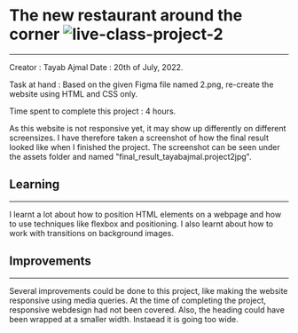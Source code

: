 # The new restaurant around the corner ![live-class-project-2](https://img.shields.io/badge/JS%20Bootcamp-live--class--project--2-red)
---
Creator : Tayab Ajmal
Date : 20th of July, 2022.

Task at hand : Based on the given Figma file named 2.png, re-create the website using HTML and CSS only.

Time spent to complete this project : 4 hours. 

As this website is not responsive yet, it may show up differently on different screensizes. I have therefore taken a screenshot of how the final result looked like when I finished the project. The screenshot can be seen under the assets folder and named "final_result_tayabajmal.project2jpg". 

## Learning
---

I learnt a lot about how to position HTML elements on a webpage and how to use techniques like flexbox and positioning. I also learnt about how to work with transitions on background images. 

## Improvements
---
Several improvements could be done to this project, like making the website responsive using media queries. At the time of completing the project, responsive webdesign had not been covered. Also, the heading could have been wrapped at a smaller width. Instaead it is going too wide.